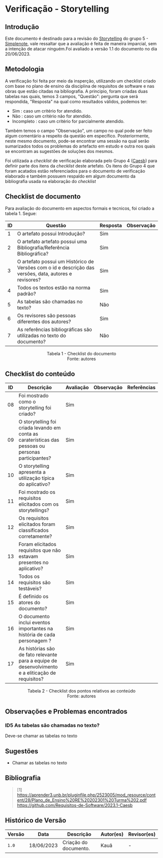 # Verificação - Storytelling

## Introdução

Este documento é destinado para a revisão do [Storytelling](https://github.com/Requisitos-de-Software/2023.1-Simplenote/blob/main/docs/elicitacao/storytelling.md) do grupo 5 - [Simplenote](https://github.com/Requisitos-de-Software/2023.1-Simplenote), vale ressaltar que a avaliação é feita de maneira imparcial, sem a intenção de atacar ninguém.Foi avaliado a versão 1.1 do documento no dia 20/06/2023.

## Metodologia

A verificação foi feita por meio da insperção, utilizando um checklist criado com base no plano de ensino da disciplina de requisitos de software e nas obras que estão citadas na bibliografia. A principio, foram criadas duas tabelas nas quais, temos 3 campos, "Questão": pergunta que será respondida, "Resposta" na qual como resultados válidos, podemos ter:

- Sim : caso um critério for atendido.
- Não : caso um critério não for atendido.
- Incompleto : caso um critério for parcialmente atendido.

Também temos o campo "Observação", um campo no qual pode ser feito algum comentário a respeito da questão em específico. Posteriormente, neste mesmo documento, pode-se encontrar uma sessão na qual serão sumarizados todos os problemas do artefacto em estudo e outra nos quais se encontram as sugestões de soluções dos mesmos.

Foi utilizada a *checklist* de verificação elaborada pelo Grupo 4 ([Caesb](https://requisitos-de-software.github.io/2023.1-Caesb/Verificacao/Grupo5/Entrega1/Entrega1/)) para definir parte dos itens da *checklist* deste artefato. Os itens do Grupo 4 que foram acatados estão referenciados para o documento de verificação elaborado e também possuem respaldo em algum documento da bibliografia usada na elaboração do *checklist* 

## Checklist de documento
Para avaliação do documento em aspectos formais e tecnicos, foi criado a tabela 1. Segue:

|ID|Questão|Resposta|Observação|
|--|-------|--------|----------|
|1|O artefato possui Introdução?                                                                                |   Sim      |          |
|2|O artefato artefato possui uma Bibliografia/Referência Bibliográfica?                                        |   Sim      |          |
|3|O artefato possui um Histórico de Versões com o id e descrição das versões, data, autores e revisores?       |   Sim      |          |
|4|Todos os textos estão na norma padrão?                                                                       |   Sim      |          |
|5|As tabelas são chamadas no texto?                                                                            |   Não      |          |
|6|Os revisores são pessoas diferentes dos autores?                                                             |   Sim      |          |
|7|As referências bibliográficas são utilizadas no texto do documento?                                          |   Não      |          |

<p align="center"> Tabela 1 - Checklist do documento <br> Fonte: autores </p>

## Checklist do conteúdo

| ID  | Descrição | Avaliação | Observação |Referências|
| --- | --------- | --------- | ---------- |-----------|
| 08  | Foi mostrado como o storytelling foi criado?       |  Sim     |            ||
| 09  | O storytelling foi criada levando em conta as caraterísticas das pessoas ou personas participantes?| Sim|||
| 10  | O storytelling apresenta a utilização típica do aplicativo?|Sim|||
| 11  | Foi mostrado os requisitos elicitados com os storytellings?|Sim|||
| 12  | Os requisitos elicitados foram classificados corretamente?|Sim|||
| 13  | Foram elicitados requisitos que não estavam presentes no aplicativo?|Sim|||
| 14  | Todos os requisitos são testáveis?|Sim|||
| 15  | É definido os atores do documento?  | Sim |    ||
| 16  | O documento inclui eventos importantes na história de cada personagem ? |Sim|||
| 17  | As histórias são de fato relevante para a equipe de desenvolvimento e a eliticação de requisitos?|Sim|||

<p align="center"> Tabela 2 - Checklist dos pontos relativos ao conteúdo <br> Fonte: autores </p>

## Observações e Problemas encontrados
### ID5 As tabelas são chamadas no texto?      
Deve-se chamar as tabelas no texto

## Sugestões
- Chamar as tabelas no texto

## Bibliografia

> [1] https://aprender3.unb.br/pluginfile.php/2523005/mod_resource/content/28/Plano_de_Ensino%20RE%20202301%20Turma%202.pdf </br>
https://github.com/Requisitos-de-Software/2023.1-Caesb


## Histórico de Versão

| Versão | Data       | Descrição             | Autor(es) | Revisor(es)        |
| ------ | ---------- | --------------------- | --------- | ------------------ |
| `1.0`  | 18/06/2023 | Criação do documento. | Kauã      |       -            |
